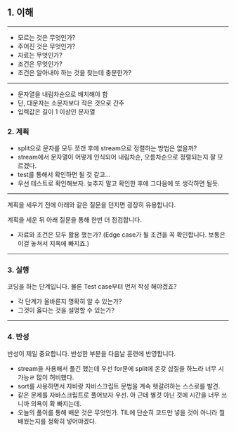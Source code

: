 ## 1. 이해

---
- 모르는 것은 무엇인가?
- 주어진 것은 무엇인가?
- 자료는 무엇인가?
- 조건은 무엇인가?
- 조건은 알아내야 하는 것을 찾는데 충분한가?
---
- 문자열을 내림차순으로 배치해야 함
- 단, 대문자는 소문자보다 작은 것으로 간주
- 입력값은 길이 1 이상인 문자열

### 2. 계획
- split으로 문자를 모두 쪼갠 후에 stream으로 정렬하는 방법은 없을까?
- stream에서 문자열이 어떻게 인식되어 내림차순, 오름차순으로 정렬되는지 잘 모르겠다.
- test를 통해서 확인하면 될 것 같고...
- 우선 테스트로 확인해보자. 늦추지 말고 확인한 후에 그다음에 또 생각하면 될듯.

---
계획을 세우기 전에 아래와 같은 질문을 던지면 굉장히 유용합니다.

계획을 세운 뒤 아래 질문을 통해 한번 더 점검합니다.

- 자료와 조건은 모두 활용 했는가? (Edge case가 될 조건을 꼭 확인합니다. 보통은 이걸 놓쳐서 지옥에 빠지죠.)
---

### 3. 실행

코딩을 하는 단계입니다. 물론 Test case부터 먼저 작성 해야겠죠?

- 각 단계가 올바른지 명확히 알 수 있는가?
- 그것이 옳다는 것을 설명할 수 있는가?

---

### 4. 반성

반성이 제일 중요합니다. 반성한 부분을 다음날 훈련에 반영합니다.
- stream을 사용해서 풀긴 했는데 우선 for문에 split에 온갖 삽질을 하느라 너무 시가능ㄹ 많이 허비했다.
- sort를 사용하면서 자바랑 자바스크립트 문법을 계속 헷갈려하는 스스로를 발견.
- 같은 문제를 자바스크립트로 풀어보자 우선. 아 근데 별것 아닌 것에 시간을 너무 쓰니까 의욕이 확 빠지는데.
- 오늘의 풀이를 통해 배운 것은 무엇인가. TIL에 단순히 코드만 넣을 것이 아니라 뭘 배웠는지를 정확히 넣어야겠다.
